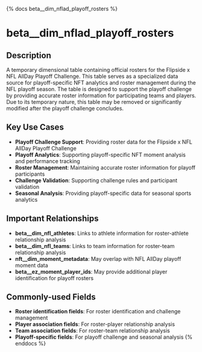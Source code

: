 {% docs beta__dim_nflad_playoff_rosters %}
# beta__dim_nflad_playoff_rosters

## Description

A temporary dimensional table containing official rosters for the Flipside x NFL AllDay Playoff Challenge. This table serves as a specialized data source for playoff-specific NFT analytics and roster management during the NFL playoff season. The table is designed to support the playoff challenge by providing accurate roster information for participating teams and players. Due to its temporary nature, this table may be removed or significantly modified after the playoff challenge concludes.

## Key Use Cases

- **Playoff Challenge Support**: Providing roster data for the Flipside x NFL AllDay Playoff Challenge
- **Playoff Analytics**: Supporting playoff-specific NFT moment analysis and performance tracking
- **Roster Management**: Maintaining accurate roster information for playoff participants
- **Challenge Validation**: Supporting challenge rules and participant validation
- **Seasonal Analysis**: Providing playoff-specific data for seasonal sports analytics

## Important Relationships

- **beta__dim_nfl_athletes**: Links to athlete information for roster-athlete relationship analysis
- **beta__dim_nfl_teams**: Links to team information for roster-team relationship analysis
- **nft__dim_moment_metadata**: May overlap with NFL AllDay playoff moment data
- **beta__ez_moment_player_ids**: May provide additional player identification for playoff rosters

## Commonly-used Fields

- **Roster identification fields**: For roster identification and challenge management
- **Player association fields**: For roster-player relationship analysis
- **Team association fields**: For roster-team relationship analysis
- **Playoff-specific fields**: For playoff challenge and seasonal analysis
{% enddocs %} 